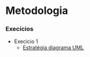 # Metodologia


### Execícios
- Execicio 1
    - [Estratégia diagrama UML ](https://github.com/Jose-dos-Santos/bertoti/blob/main/Diagrama-Estrategia-Composi%C3%A7%C3%A3o.png)
